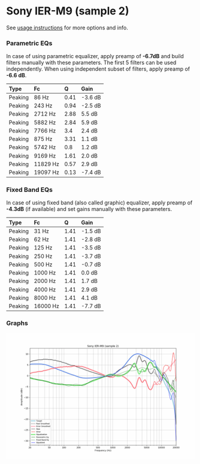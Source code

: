 # Sony IER-M9 (sample 2)
See [usage instructions](https://github.com/jaakkopasanen/AutoEq#usage) for more options and info.

### Parametric EQs
In case of using parametric equalizer, apply preamp of **-6.7dB** and build filters manually
with these parameters. The first 5 filters can be used independently.
When using independent subset of filters, apply preamp of **-6.6 dB**.

| Type    | Fc       |    Q | Gain    |
|:--------|:---------|:-----|:--------|
| Peaking | 86 Hz    | 0.41 | -3.6 dB |
| Peaking | 243 Hz   | 0.94 | -2.5 dB |
| Peaking | 2712 Hz  | 2.88 | 5.5 dB  |
| Peaking | 5882 Hz  | 2.84 | 5.9 dB  |
| Peaking | 7766 Hz  | 3.4  | 2.4 dB  |
| Peaking | 875 Hz   | 3.31 | 1.1 dB  |
| Peaking | 5742 Hz  | 0.8  | 1.2 dB  |
| Peaking | 9169 Hz  | 1.61 | 2.0 dB  |
| Peaking | 11829 Hz | 0.57 | 2.9 dB  |
| Peaking | 19097 Hz | 0.13 | -7.4 dB |

### Fixed Band EQs
In case of using fixed band (also called graphic) equalizer, apply preamp of **-4.3dB**
(if available) and set gains manually with these parameters.

| Type    | Fc       |    Q | Gain    |
|:--------|:---------|:-----|:--------|
| Peaking | 31 Hz    | 1.41 | -1.5 dB |
| Peaking | 62 Hz    | 1.41 | -2.8 dB |
| Peaking | 125 Hz   | 1.41 | -3.5 dB |
| Peaking | 250 Hz   | 1.41 | -3.7 dB |
| Peaking | 500 Hz   | 1.41 | -0.7 dB |
| Peaking | 1000 Hz  | 1.41 | 0.0 dB  |
| Peaking | 2000 Hz  | 1.41 | 1.7 dB  |
| Peaking | 4000 Hz  | 1.41 | 2.9 dB  |
| Peaking | 8000 Hz  | 1.41 | 4.1 dB  |
| Peaking | 16000 Hz | 1.41 | -7.7 dB |

### Graphs
![](./Sony%20IER-M9%20(sample%202).png)